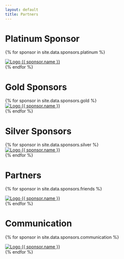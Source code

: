 ```yaml
---
layout: default
title: Partners
---
```

<div class="partners">
<h1 class="partner-heading">Platinum Sponsor</h1>

{% for sponsor in site.data.sponsors.platinum %}
<div class="partner-platinum span-platinum">
  <a href="{{sponsor.url}}">
    <img src="assets/images/partners/platinum/logo-{{ sponsor.name }}.png" alt="Logo {{ sponsor.name }}">
  </a>
</div>
{% endfor %}


<h1 class="partner-heading">Gold Sponsors</h1>
<div class="partners-gold">
{% for sponsor in site.data.sponsors.gold %}
<div class="partner-gold">
  <a href="{{sponsor.url}}">
    <img src="assets/images/partners/gold/logo-{{ sponsor.name }}.png" alt="Logo {{ sponsor.name }}">
  </a>
</div>
{% endfor %}
</div>

<h1 class="partner-heading">Silver Sponsors</h1>
<div class="partners-silver">
{% for sponsor in site.data.sponsors.silver %}
<div class="partner-silver">
  <a href="{{sponsor.url}}">
      <img src="assets/images/partners/silver/logo-{{ sponsor.name }}.png" alt="Logo {{ sponsor.name }}">
  </a>
</div>
{% endfor %}
</div>

<h1 class="partner-heading">Partners</h1>

{% for sponsor in site.data.sponsors.friends %}
<div class="partner-friends span-friends">
  <a href="{{sponsor.url}}">
      <img src="assets/images/partners/friends/logo-{{ sponsor.name }}.png" alt="Logo {{ sponsor.name }}">
  </a>
</div>
{% endfor %}

<h1 class="partner-heading">Communication</h1>

{% for sponsor in site.data.sponsors.communication %}
<div class="partner-friends span-friends">
  <a href="{{sponsor.url}}">
      <img src="assets/images/partners/com/logo-{{ sponsor.name }}.png" alt="Logo {{ sponsor.name }}">
  </a>
</div>
{% endfor %}
</div>
